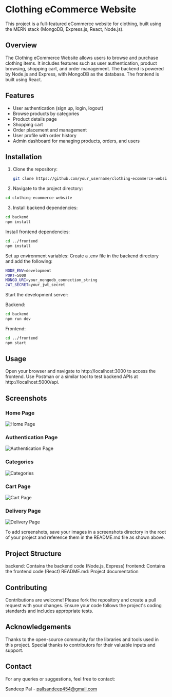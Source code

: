 # Clothing eCommerce Website

This project is a full-featured eCommerce website for clothing, built using the MERN stack (MongoDB, Express.js, React, Node.js).

## Overview

The Clothing eCommerce Website allows users to browse and purchase clothing items. It includes features such as user authentication, product browsing, shopping cart, and order management. The backend is powered by Node.js and Express, with MongoDB as the database. The frontend is built using React.

## Features

- User authentication (sign up, login, logout)
- Browse products by categories
- Product details page
- Shopping cart
- Order placement and management
- User profile with order history
- Admin dashboard for managing products, orders, and users

## Installation

1. Clone the repository:
   ```bash
   git clone https://github.com/your_username/clothing-ecommerce-website.git
   ```
2. Navigate to the project directory:
```bash
cd clothing-ecommerce-website
```

3. Install backend dependencies:
```bash
cd backend
npm install
```

Install frontend dependencies:
```sh
cd ../frontend
npm install
```

Set up environment variables:
Create a .env file in the backend directory and add the following:
```sh
NODE_ENV=development
PORT=5000
MONGO_URI=your_mongodb_connection_string
JWT_SECRET=your_jwt_secret
```
Start the development server:

Backend:
```sh
cd backend
npm run dev
```
Frontend:
```sh
cd ../frontend
npm start
```
## Usage
Open your browser and navigate to http://localhost:3000 to access the frontend.
Use Postman or a similar tool to test backend APIs at http://localhost:5000/api.


## Screenshots
### Home Page
![Home Page](https://drive.google.com/uc?id=1xlWL2DY4uVV4UKkgGYg_ZJackl9m6wN5)

### Authentication Page
![Authentication Page](https://drive.google.com/uc?id=1pnNIjDzUyqd3ZdIetQZOLupFlHB3ZMU_)

### Categories
![Categories](https://drive.google.com/uc?id=16noslSHkDHGqq283xvGVJobg0gUUmq9f)

### Cart Page
![Cart Page](https://drive.google.com/uc?id=1t4KKkZ2nxrDrmbJnyKavZ0FsWTgxtYxn)

### Delivery Page
![Delivery Page](https://drive.google.com/uc?id=16zu0sxZ3crPjPwk-PgIjETBzVEducQ2S)

To add screenshots, save your images in a screenshots directory in the root of your project and reference them in the README.md file as shown above.

## Project Structure
backend: Contains the backend code (Node.js, Express)
frontend: Contains the frontend code (React)
README.md: Project documentation

## Contributing
Contributions are welcome! Please fork the repository and create a pull request with your changes. Ensure your code follows the project's coding standards and includes appropriate tests.



## Acknowledgements
Thanks to the open-source community for the libraries and tools used in this project.
Special thanks to contributors for their valuable inputs and support.

## Contact
For any queries or suggestions, feel free to contact:

Sandeep Pal - pallsandeep454@gmail.com
